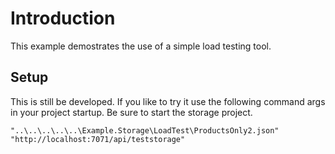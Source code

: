 # Introduction

This example demostrates the use of a simple load testing tool.

## Setup

This is still be developed. If you like to try it use the following command args in your project startup. Be sure to start the storage project.

```
"..\..\..\..\..\Example.Storage\LoadTest\ProductsOnly2.json" "http://localhost:7071/api/teststorage"
```
